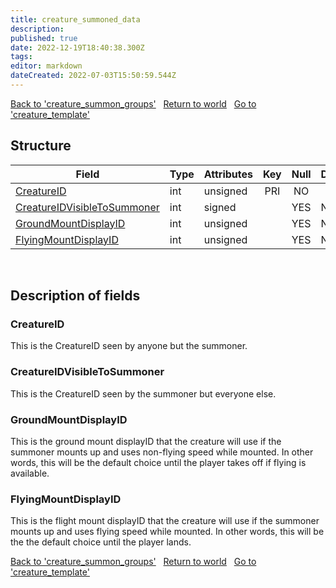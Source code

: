 ```yaml
---
title: creature_summoned_data
description: 
published: true
date: 2022-12-19T18:40:38.300Z
tags: 
editor: markdown
dateCreated: 2022-07-03T15:50:59.544Z
---
```


<a href="https://trinitycore.info/en/database/master/world/creature_summon_groups" class="mt-5 v-btn v-btn--depressed v-btn--flat v-btn--outlined theme--light v-size--default darkblue--text text--lighten-3"><span class="v-btn__content"><i aria-hidden="true" class="v-icon notranslate v-icon--left mdi mdi-arrow-left theme--light"></i><span>Back to 'creature_summon_groups'</span></span></a>&nbsp;&nbsp;&nbsp;<a href="https://trinitycore.info/en/database/master/world/home" class="mt-5 v-btn v-btn--depressed v-btn--flat v-btn--outlined theme--light v-size--default darkblue--text text--lighten-3"><span class="v-btn__content"><i aria-hidden="true" class="v-icon notranslate v-icon--left mdi mdi-home-outline theme--light"></i><span>Return to world</span></span></a>&nbsp;&nbsp;&nbsp;<a href="https://trinitycore.info/en/database/master/world/creature_template" class="mt-5 v-btn v-btn--depressed v-btn--flat v-btn--outlined theme--light v-size--default darkblue--text text--lighten-3"><span class="v-btn__content"><span>Go to 'creature_template'</span><i aria-hidden="true" class="v-icon notranslate v-icon--right mdi mdi-arrow-right theme--light"></i></span></a>

## Structure

| Field | Type | Attributes | Key | Null | Default | Extra | Comment |
| --- | --- | --- | :---: | :---: | --- | --- | --- |
| [CreatureID](#creatureid) | int | unsigned | PRI | NO |  |  |  |
| [CreatureIDVisibleToSummoner](#creatureidvisibletosummoner) | int | signed |  | YES | NULL |  |  |
| [GroundMountDisplayID](#groundmountdisplayid) | int | unsigned |  | YES | NULL |  |  |
| [FlyingMountDisplayID](#flyingmountdisplayid) | int | unsigned |  | YES | NULL |  |  |
&nbsp;
## Description of fields

### CreatureID
This is the CreatureID seen by anyone but the summoner.
&nbsp;

### CreatureIDVisibleToSummoner
This is the CreatureID seen by the summoner but everyone else.
&nbsp;

### GroundMountDisplayID
This is the ground mount displayID that the creature will use if the summoner mounts up and uses non-flying speed while mounted. In other words, this will be the default choice until the player takes off if flying is available.
&nbsp;

### FlyingMountDisplayID
This is the flight mount displayID that the creature will use if the summoner mounts up and uses flying speed while mounted. In other words, this will be the the default choice until the player lands.
&nbsp;

<a href="https://trinitycore.info/en/database/master/world/creature_summon_groups" class="mt-5 v-btn v-btn--depressed v-btn--flat v-btn--outlined theme--light v-size--default darkblue--text text--lighten-3"><span class="v-btn__content"><i aria-hidden="true" class="v-icon notranslate v-icon--left mdi mdi-arrow-left theme--light"></i><span>Back to 'creature_summon_groups'</span></span></a>&nbsp;&nbsp;&nbsp;<a href="https://trinitycore.info/en/database/master/world/home" class="mt-5 v-btn v-btn--depressed v-btn--flat v-btn--outlined theme--light v-size--default darkblue--text text--lighten-3"><span class="v-btn__content"><i aria-hidden="true" class="v-icon notranslate v-icon--left mdi mdi-home-outline theme--light"></i><span>Return to world</span></span></a>&nbsp;&nbsp;&nbsp;<a href="https://trinitycore.info/en/database/master/world/creature_template" class="mt-5 v-btn v-btn--depressed v-btn--flat v-btn--outlined theme--light v-size--default darkblue--text text--lighten-3"><span class="v-btn__content"><span>Go to 'creature_template'</span><i aria-hidden="true" class="v-icon notranslate v-icon--right mdi mdi-arrow-right theme--light"></i></span></a>

